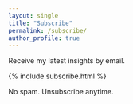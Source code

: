 ```yaml
---
layout: single
title: "Subscribe"
permalink: /subscribe/
author_profile: true
---
```


Receive my latest insights by email.

{% include subscribe.html %}

No spam. Unsubscribe anytime.
